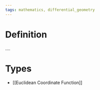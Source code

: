 ```yaml
---
tags: mathematics, differential_geometry
---
```


# Definition

....

# Types
- [[Euclidean Coordinate Function]]